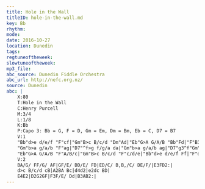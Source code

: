 ```yaml
---
title: Hole in the Wall
titleID: hole-in-the-wall.md
key: Bb
rhythm: 
mode:
date: 2016-10-27
location: Dunedin
tags:
regtuneoftheweek:
slowtuneoftheweek:
mp3_file:
abc_source: Dunedin Fiddle Orchestra
abc_url: http://nefc.org.nz/
source: Dunedin
abc: |
    X:80
    T:Hole in the Wall
    C:Henry Purcell
    M:3/4
    L:1/8
    K:Bb
    P:Capo 3: Bb = G, F = D, Gm = Em, Dm = Bm, Eb = C, D7 = B7
    V:1
    "Bb"d>e d/e/f "F"cf|"Gm"B>c B/c/d "Dm"Ad|"Eb"G>A G/A/B "Bb"Fd|"F"B3A"Bb"B2:|
    "Gm"b>a g/a/b "F"ag|"D7"^f>g f/g/a da|"Gm"b>a g/a/b ag|"D7"g3^f"Gm"g2|
    "Eb"G>A G/A/B "F"A/B/c|"Gm"B>c B/c/d "F"c/d/e|"Bb"d>e d/e/f Ff|"F"d3c/d/"Bb"B2:|
    V:2
    BA/G/ FF/G/ AF|GF/E/ DD/E/ FD|ED/C/ B,B,/C/ DE/F/|E3FD2:|
    d>c B/c/d cB|A2BA Bc|d4d2|e2dc BD|
    E4E2|D2G2GF|F3F/E/ Dd|B3AB2:|
---
```

